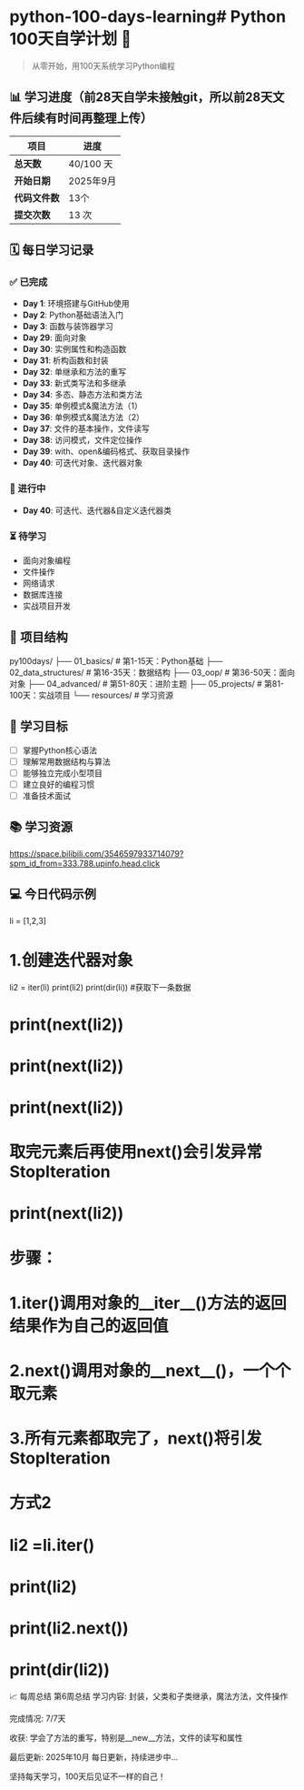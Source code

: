 # python-100-days-learning# Python 100天自学计划 🐍

> 从零开始，用100天系统学习Python编程

## 📊 学习进度（前28天自学未接触git，所以前28天文件后续有时间再整理上传）

| 项目 | 进度 |
|------|------|
| **总天数** | 40/100 天 |
| **开始日期** | 2025年9月 |
| **代码文件数** | 13个 |
| **提交次数** | 13 次 |

## 🗓️ 每日学习记录

### ✅ 已完成
- **Day 1**: 环境搭建与GitHub使用
- **Day 2**: Python基础语法入门
- **Day 3**: 函数与装饰器学习
- **Day 29**: 面向对象
- **Day 30**: 实例属性和构造函数
- **Day 31**: 析构函数和封装
- **Day 32**: 单继承和方法的重写
- **Day 33**: 新式类写法和多继承
- **Day 34**: 多态、静态方法和类方法
- **Day 35**: 单例模式&魔法方法（1）
- **Day 36**: 单例模式&魔法方法（2）
- **Day 37**: 文件的基本操作，文件读写
- **Day 38**: 访问模式，文件定位操作
- **Day 39**: with、open&编码格式、获取目录操作
- **Day 40**: 可迭代对象、迭代器对象

### 🔄 进行中
- **Day 40**: 可迭代、迭代器&自定义迭代器类
### ⏳ 待学习
- 面向对象编程
- 文件操作
- 网络请求
- 数据库连接
- 实战项目开发

## 📁 项目结构
py100days/
├── 01_basics/ # 第1-15天：Python基础
├── 02_data_structures/ # 第16-35天：数据结构
├── 03_oop/ # 第36-50天：面向对象
├── 04_advanced/ # 第51-80天：进阶主题
├── 05_projects/ # 第81-100天：实战项目
└── resources/ # 学习资源

## 🎯 学习目标

- [ ] 掌握Python核心语法
- [ ] 理解常用数据结构与算法
- [ ] 能够独立完成小型项目
- [ ] 建立良好的编程习惯
- [ ] 准备技术面试

## 📚 学习资源

https://space.bilibili.com/3546597933714079?spm_id_from=333.788.upinfo.head.click

## 💻 今日代码示例

li = [1,2,3]
# 1.创建迭代器对象
li2 = iter(li)
print(li2)
print(dir(li))
#获取下一条数据
# print(next(li2))
# print(next(li2))
# print(next(li2))
# 取完元素后再使用next()会引发异常StopIteration
# print(next(li2))
# 步骤：
# 1.iter()调用对象的__iter__()方法的返回结果作为自己的返回值
# 2.next()调用对象的__next__()，一个个取元素
# 3.所有元素都取完了，__next__()将引发StopIteration
# 方式2
# li2 =li.__iter__()
# print(li2)
# print(li2.__next__())
# print(dir(li2))
📈 每周总结
第6周总结
学习内容: 封装，父类和子类继承，魔法方法，文件操作

完成情况: 7/7天

收获: 学会了方法的重写，特别是__new__方法，文件的读写和属性

最后更新: 2025年10月
每日更新，持续进步中...

坚持每天学习，100天后见证不一样的自己！

